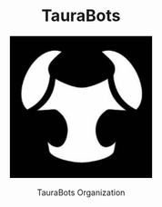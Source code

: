 <h1 align="center">TauraBots
</h1>
<p align="center"><img src="https://github.com/TauraBots/.github/blob/main/profile/assets/icon.jpg" height="250" alt="TauraBots" /></p>

<p align="center">TauraBots Organization</p>

##


